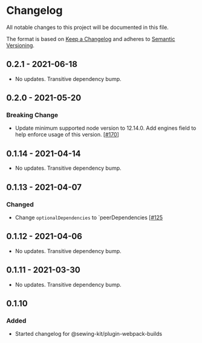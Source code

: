 # Changelog

All notable changes to this project will be documented in this file.

The format is based on [Keep a Changelog](http://keepachangelog.com/en/1.0.0/)
and adheres to [Semantic Versioning](http://semver.org/spec/v2.0.0.html).

<!-- ## Unreleased -->

## 0.2.1 - 2021-06-18

- No updates. Transitive dependency bump.

## 0.2.0 - 2021-05-20

### Breaking Change

- Update minimum supported node version to 12.14.0. Add engines field to help enforce usage of this version. [[#170](https://github.com/Shopify/sewing-kit-next/pull/170)]

## 0.1.14 - 2021-04-14

- No updates. Transitive dependency bump.

## 0.1.13 - 2021-04-07

### Changed

- Change `optionalDependencies` to `peerDependencies [[#125](https://github.com/Shopify/sewing-kit-next/pull/125/files)

## 0.1.12 - 2021-04-06

- No updates. Transitive dependency bump.

## 0.1.11 - 2021-03-30

- No updates. Transitive dependency bump.

## 0.1.10

### Added

- Started changelog for @sewing-kit/plugin-webpack-builds
